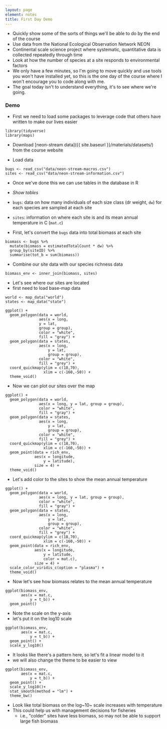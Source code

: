 ```yaml
---
layout: page
element: notes
title: First Day Demo
---
```


* Quickly show some of the sorts of things we'll be able to do by the end of the
  course
* Use data from the National Ecological Observation Network NEON
* Continental scale science project where systematic, quantitative data is collected repeatedly through time
* Look at how the number of species at a site responds to environmental factors
* We only have a few minutes, so I'm going to move quickly and use tools you
  won't have installed yet, so this is the one day of the course where I won't
  encourage you to code along with me.
* The goal today isn't to understand everything, it's to see where we're going.

### Demo

* First we need to load some packages to leverage code that others have written
  to make our lives easier

```
library(tidyverse)
library(maps)
```

* Download [neon-stream data]({{ site.baseurl }}/materials/datasets/) from the course website

* Load data

```
bugs <- read_csv("data/neon-stream-macros.csv")
sites <- read_csv("data/neon-stream-information.csv")
```

* Once we've done this we can use tables in the database in R


* *Show tables*
* `bugs`: data on how many individuals of each size class (dr weight, `dw`) for each species are sampled at each site
* `sites`: information on where each site is and its mean annual temperature in C (`mat.c`)

* First, let's convert the `bugs` data into total biomass at each site

```
biomass <- bugs %>%
  mutate(biomass = estimatedTotalCount * dw) %>%
  group_by(siteID) %>%
  summarise(tot_b = sum(biomass))
```

* Combine our site data with our species richness data

```
biomass_env <- inner_join(biomass, sites)
```

* Let's see where our sites are located
* first need to load base-map data

```
world <- map_data("world")
states <- map_data("state")

ggplot() +
  geom_polygon(data = world,
               aes(x = long, 
               y = lat, 
               group = group),
               color = "white",
               fill = "gray") +
  geom_polygon(data = states,
               aes(x = long,
                   y = lat,
                   group = group),
               color = "white",
               fill = "grey") +
  coord_quickmap(ylim = c(18,70),
                 xlim = c(-160,-50)) +
  theme_void()
```

* Now we can plot our sites over the map

```
ggplot() +
  geom_polygon(data = world,
               aes(x = long, y = lat, group = group),
               color = "white",
               fill = "gray") +
  geom_polygon(data = states,
               aes(x = long,
                   y = lat,
                   group = group),
               color = "white",
               fill = "grey") +
  coord_quickmap(ylim = c(18,70),
                 xlim = c(-160,-50)) +
  geom_point(data = rich_env,
             aes(x = longitude,
                 y = latitude),
             size = 4) +
  theme_void()
```

* Let's add color to the sites to show the mean annual temperature

```
ggplot() +
  geom_polygon(data = world,
               aes(x = long, y = lat, group = group),
               color = "white",
               fill = "gray") +
  geom_polygon(data = states,
               aes(x = long,
                   y = lat,
                   group = group),
               color = "white",
               fill = "grey") +
  coord_quickmap(ylim = c(18,70),
                 xlim = c(-160,-50)) +
  geom_point(data = rich_env,
             aes(x = longitude,
                 y = latitude,
                 color = mat.c),
             size = 4) +
  scale_color_viridis_c(option = "plasma") +
  theme_void()

```


* Now let's see how biomass relates to the mean annual temperature
```
ggplot(biomass_env,
       aes(x = mat.c,
           y = t_b)) +
  geom_point()
```

* Note the scale on the y-axis
* let's put it on the log10 scale

```
ggplot(biomass_env,
       aes(x = mat.c,
           y = t_b)) +
  geom_point() +
  scale_y_log10()
```

* It looks like there's a pattern here, so let's fit a linear model to it
* we will also change the theme to be easier to view

```
ggplot(biomass_env,
       aes(x = mat.c,
           y = t_b)) +
  geom_point() +
  scale_y_log10()+
  stat_smooth(method = "lm") +
  theme_bw()
```

* Look like total biomass on the log~10~ scale increases with temperature
* This could help us with management decisions for fisheries
  * i.e., "colder" sites have less biomass, so may not be able to support large fish biomass
